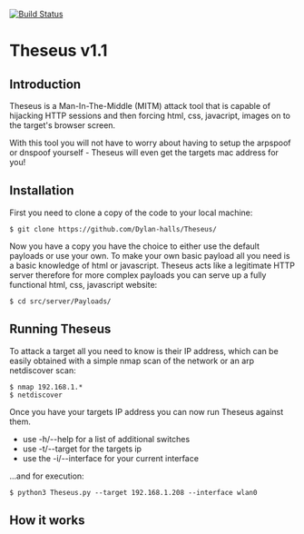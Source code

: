 [![Build Status](https://travis-ci.org/Dylan-halls/Theseus.svg?branch=master)](https://travis-ci.org/Dylan-halls/Theseus)
# Theseus v1.1

## Introduction

Theseus is a Man-In-The-Middle (MITM) attack tool that is capable of hijacking HTTP sessions and then forcing html, css, javacript, images on to the target's browser screen.

With this tool you will not have to worry about having to setup the arpspoof or dnspoof yourself - Theseus will even get the targets mac address for you!

## Installation

First you need to clone a copy of the code to your local machine:

    $ git clone https://github.com/Dylan-halls/Theseus/
    
Now you have a copy you have the choice to either use the default payloads or use your own. To make your own basic payload all you need is a basic knowledge of html or javascript. Theseus acts like a legitimate HTTP server therefore for more complex payloads you can serve up a fully functional html, css, javascript website:

    $ cd src/server/Payloads/

## Running Theseus

To attack a target all you need to know is their IP address, which can be easily obtained with a simple nmap scan of the network or an arp netdiscover scan:

    $ nmap 192.168.1.*
    $ netdiscover

Once you have your targets IP address you can now run Theseus against them.

- use -h/--help for a list of additional switches
- use -t/--target for the targets ip
- use the -i/--interface for your current interface

...and for execution:
    
    $ python3 Theseus.py --target 192.168.1.208 --interface wlan0
    
## How it works


